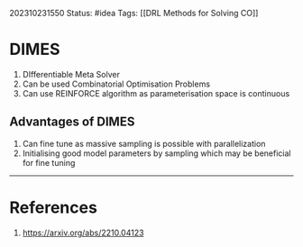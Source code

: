 202310231550
Status: #idea
Tags: [[DRL Methods for Solving CO]]

# DIMES
1. DIfferentiable Meta Solver
2. Can be used Combinatorial Optimisation Problems
3. Can use REINFORCE algorithm as parameterisation space is continuous

## Advantages of DIMES

1. Can fine tune as massive sampling is possible with parallelization
2. Initialising good model parameters by sampling which may be beneficial for fine tuning

---
# References

1. https://arxiv.org/abs/2210.04123